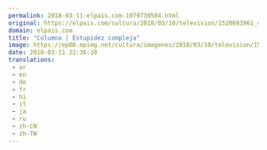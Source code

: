 ```yaml
---
permalink: 2018-03-11-elpais.com-1079730584.html
original: https://elpais.com/cultura/2018/03/10/television/1520683961_495551.html#?ref=rss&format=simple&link=link
domain: elpais.com
title: "Columna | Estupidez compleja"
image: https://ep00.epimg.net/cultura/imagenes/2018/03/10/television/1520683961_495551_1520684417_rrss_normal.jpg
date: 2018-03-11 22:36:10
translations: 
 - ar
 - en
 - de
 - fr
 - hi
 - it
 - ja
 - ru
 - zh-CN
 - zh-TW
---
```


